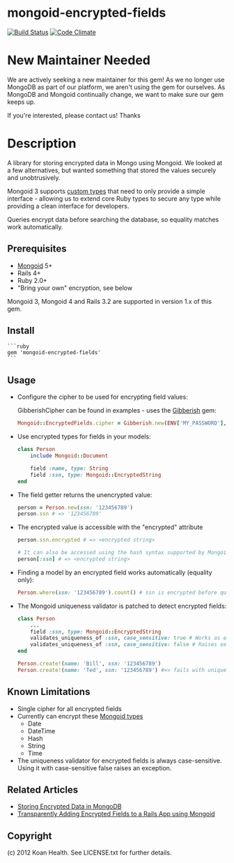 mongoid-encrypted-fields
========================
[![Build Status](https://secure.travis-ci.org/KoanHealth/mongoid-encrypted-fields.png?branch=master&.png)](http://travis-ci.org/KoanHealth/mongoid-encrypted-fields)
[![Code Climate](https://codeclimate.com/github/KoanHealth/mongoid-encrypted-fields.png)](https://codeclimate.com/github/KoanHealth/mongoid-encrypted-fields)

New Maintainer Needed
=====================
We are actively seeking a new maintainer for this gem!  As we no longer use MongoDB as part of our platform, we aren't using the gem for ourselves.  As MongoDB and Mongoid continually change, we want to make sure our gem keeps up.

If you're interested, please contact us!  Thanks

Description
===========
A library for storing encrypted data in Mongo using Mongoid.  We looked at a few alternatives, but wanted something that stored the values securely and unobtrusively.

Mongoid 3 supports [custom types](http://mongoid.org/en/mongoid/docs/documents.html) that need to only provide a simple interface - allowing us to extend core Ruby types to secure any type while providing a clean interface for developers.

Queries encrypt data before searching the database, so equality matches work automatically.

## Prerequisites

* [Mongoid](http://mongoid.org) 5+
* Rails 4+
* Ruby 2.0+
* "Bring your own" encryption, see below

Mongoid 3, Mongoid 4 and Rails 3.2 are supported in version 1.x of this gem.

## Install

    ```ruby
    gem 'mongoid-encrypted-fields'
    ```

## Usage
* Configure the cipher to be used for encrypting field values:

    GibberishCipher can be found in examples - uses the [Gibberish](https://github.com/mdp/gibberish) gem:

    ```ruby
    Mongoid::EncryptedFields.cipher = Gibberish.new(ENV['MY_PASSWORD'], ENV['MY_SALT'])
    ```

* Use encrypted types for fields in your models:

    ```ruby
    class Person
        include Mongoid::Document

        field :name, type: String
        field :ssn, type: Mongoid::EncryptedString
    end
    ```

* The field getter returns the unencrypted value:

    ```ruby
    person = Person.new(ssn: '123456789')
    person.ssn # => '123456789'
    ```

* The encrypted value is accessible with the "encrypted" attribute

    ```ruby
    person.ssn.encrypted # => <encrypted string>

    # It can also be accessed using the hash syntax supported by Mongoid
    person[:ssn] # => <encrypted string>
    ```

* Finding a model by an encrypted field works automatically (equality only):

    ```ruby
    Person.where(ssn: '123456789').count() # ssn is encrypted before querying the database
    ```

* The Mongoid uniqueness validator is patched to detect encrypted fields:

    ```ruby
    class Person
        ...
        field :ssn, type: Mongoid::EncryptedString
        validates_uniqueness_of :ssn, case_sensitive: true # Works as expected
        validates_uniqueness_of :ssn, case_sensitive: false # Raises exception - encrypted field cannot support a case insensitive match
    end

    Person.create!(name: 'Bill', ssn: '123456789')
    Person.create!(name: 'Ted', ssn: '123456789') #=> fails with uniqueness error
    ```

## Known Limitations
* Single cipher for all encrypted fields
* Currently can encrypt these [Mongoid types](http://mongoid.org/en/mongoid/docs/documents.html#fields)
  * Date
  * DateTime
  * Hash
  * String
  * Time
* The uniqueness validator for encrypted fields is always case-sensitive.  Using it with case-sensitive false raises an exception.

## Related Articles
* [Storing Encrypted Data in MongoDB](http://jerryclinesmith.me/blog/2013/03/29/storing-encrypted-data-in-mongodb/)
* [Transparently Adding Encrypted Fields to a Rails App using Mongoid](http://blog.thesparktree.com/post/69538763994/transparently-adding-encrypted-fields-to-a-rails-app)

## Copyright
(c) 2012 Koan Health. See LICENSE.txt for further details.

